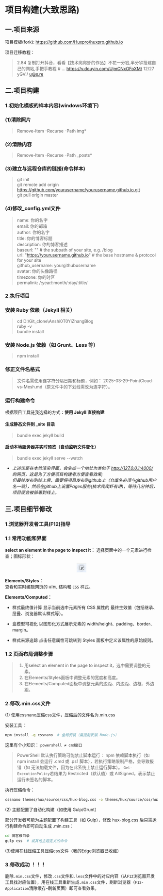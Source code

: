 # 项目构建(大致思路)

## 一.项目来源

项目模板(fork):
<https://github.com/Huxpro/huxpro.github.io>

项目迁移教程：  
>2.84 复制打开抖音，看看【技术爬爬虾的作品】不花一分钱,半分钟搭建自己的网站,手把手教程 # ... <https://v.douyin.com/UjmCNxOFoXM/> 12/27 yGV:/ <u@s.re>  

## 二.项目构建

### 1.初始化模板的样本内容(windows环境下)

### (1)清除照片  
>
>Remove-Item -Recurse -Path img\*  

### (2)清除内容  
>
>Remove-Item -Recurse -Path _posts\*

### (3)建立与远程仓库的链接(命令样本)
>
>git init  
>git remote add origin <https://github.com/yourusername/yourusername.github.io.git>  
>git pull origin master  

### (4)修改_config.yml文件  
>
>name: 你的名字  
>email: 你的邮箱  
>author: 你的名字  
>title: 你的博客标题  
>description: 你的博客描述  
>baseurl: "" # the subpath of your site, e.g. /blog  
>url: "<https://yourusername.github.io>" # the base hostname & protocol for your site  
>github_username: yourgithubusername  
>avatar: 你的头像路径  
>timezone: 你的时区  
>permalink: /:year/:month/:day/:title/  

### 2.执行项目

### 安装 Ruby 依赖（Jekyll 相关）
>
>cd D:\Git_clone\Anshi0T0YiZhangBlog  
>ruby -v  
>bundle install

### 安装 Node.js 依赖（如 Grunt、Less 等）
>
>npm install  

### 修正文件名格式
>
>文件名需使用连字符分隔日期和标题，例如：
2025-03-29-PointCloud-vs-Mesh.md（原文件中的下划线需改为连字符）。

### 运行构建命令

根据项目工具链我选择的方式：**使用 Jekyll 直接构建**

#### 生成静态文件到 _site 目录  
>
>bundle exec jekyll build  

#### 启动本地服务器并实时预览（自动监听文件变化）
>
>bundle exec jekyll serve --watch

+ *上述仅是在本地渲染界面，会生成一个地址为类似于 <http://127.0.0.1:4000/> 的网页，这是为了方便项目构建者方便查看效果;  
但最终发布到线上后，需要将项目发布到github上（仓库名必须与github用户名一致），然后在github上设置Pages服务(技术爬爬虾有讲)，等待几分钟后，项目便会被部署到线上。*

## 三.项目细节修改

### 1.浏览器开发者工具(F12)指导

### 1.1 常用功能和界面

**select an element in the page to inspect it：**
选择页面中的一个元素进行检查；图标形状：  

<p align="center">
  <img src="/img/InternetTech/selectButton.png" alt="alt text" />
</p>

**Elements/Styles：**  
查看和实时编辑网页的 ```HTML``` 结构和 ```CSS``` 样式。

**Elements/Computed：**  

+ 样式最终值计算
显示当前选中元素所有 CSS 属性的 最终生效值（包括继承、层叠、浏览器默认样式等）。

+ 盒模型可视化
以图形化方式展示元素的 width/height、padding、border、margin。

+ 样式来源追踪
点击任意属性可跳转到 Styles 面板中定义该属性的原始规则。

### 1.2 页面布局调整步骤

> 1. 用select an element in the page to inspect it，选中需要调整的元素。
> 2. 在Elements/Styles面板中调整元素的宽度和高度。
> 3. 在Elements/Computed面板中调整元素的边距、内边距、边框、外边距。

### 2.修改.min.css文件

(1) 使用cssnano压缩css文件，压缩后的文件名为.min.css

安装工具：

```bash
npm install -g cssnano  # 全局安装（需提前安装 Node.js）
```

这里有个小知识：
```powershell ≠ cmd窗口```
>PowerShell 默认执行策略可能禁止脚本运行：
npm 依赖脚本执行（如 npm install 会运行 .cmd 或 .ps1 脚本），若执行策略限制严格，会导致报错（如 无法加载文件，因为在此系统上禁止运行脚本）。
```Get-ExecutionPolicy```若结果为 Restricted（默认值）或 AllSigned，表示禁止运行未签名的脚本。

执行压缩命令：

```bash
cssnano themes/hux/source/css/hux-blog.css -o themes/hux/source/css/hux-blog.min.css
```

(2) 主题配置了自动化构建（如使用 Gulp/Grunt）

部分开发者可能为主题配置了构建工具（如 Gulp），修改 hux-blog.css 后只需运行构建命令即可自动生成 .min.css：

```bash
cd 博客根目录
gulp css  # 或其他主题定义的命令
```

(3)使用在线压缩工具压缩css文件（我的Edge浏览器已收藏）

### 3.修改成功 ！！！

删除```.min.css```文件，修改```.css```文件和```.less```文件中的对应内容（从```F12```浏览器开发工具找对应位置），用在线工具重新生成```.min.css```文件，刷新浏览器（```F12```-```Application```清除缓存-刷新页面）即可查看效果。

